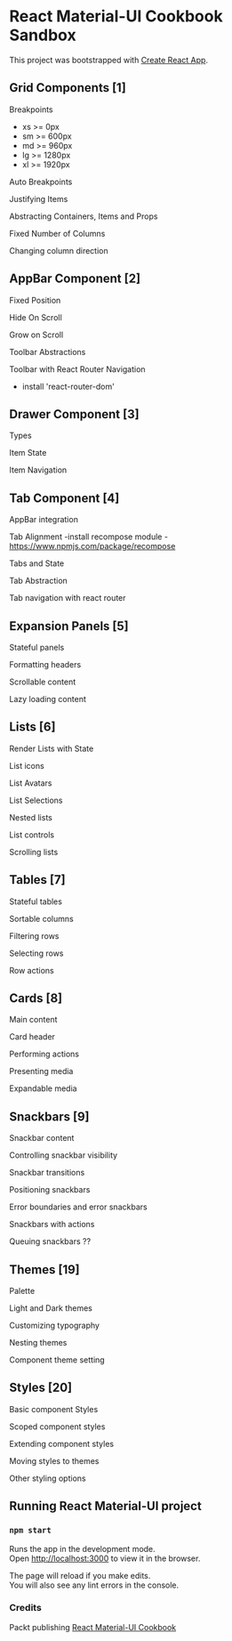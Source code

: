 # React Material-UI Cookbook Sandbox 
This project was bootstrapped with [Create React App](https://github.com/facebook/create-react-app).

## Grid Components [1]
Breakpoints
- xs >= 0px
- sm >= 600px
- md >= 960px
- lg >= 1280px
- xl >= 1920px
 
 Auto Breakpoints

 Justifying Items
 
 Abstracting Containers, Items and Props
 
 Fixed Number of Columns
 
 Changing column direction
 
## AppBar Component [2]

Fixed Position

Hide On Scroll

Grow on Scroll

Toolbar Abstractions

Toolbar with React Router Navigation
- install 'react-router-dom'

## Drawer Component [3]
Types

Item State

Item Navigation

## Tab Component [4]
AppBar integration

Tab Alignment
-install recompose module
-https://www.npmjs.com/package/recompose

Tabs and State

Tab Abstraction

Tab navigation with react router

## Expansion Panels [5]
Stateful panels

Formatting headers

Scrollable content

Lazy loading content

## Lists [6]

Render Lists with State

List icons

List Avatars

List Selections

Nested lists

List controls

Scrolling lists

## Tables [7]
Stateful tables

Sortable columns

Filtering rows

Selecting rows

Row actions

## Cards [8]
Main content

Card header

Performing actions

Presenting media

Expandable media

## Snackbars [9]
Snackbar content

Controlling snackbar visibility

Snackbar transitions

Positioning snackbars

Error boundaries and error snackbars

Snackbars with actions

Queuing snackbars ??

## Themes [19]
Palette

Light and Dark themes

Customizing typography

Nesting themes

Component theme setting

## Styles [20]
Basic component Styles

Scoped component styles

Extending component styles

Moving styles to themes

Other styling options

## Running React Material-UI project

### `npm start`

Runs the app in the development mode.<br />
Open [http://localhost:3000](http://localhost:3000) to view it in the browser.

The page will reload if you make edits.<br />
You will also see any lint errors in the console.

### Credits

Packt publishing
[React Material-UI Cookbook](https://www.packtpub.com/gb/application-development/react-material-ui-cookbook)